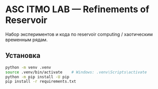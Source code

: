 # ASC ITMO LAB — Refinements of Reservoir

Набор экспериментов и кода по reservoir computing / хаотическим временным рядам.

## Установка
```bash
python -m venv .venv
source .venv/bin/activate    # Windows: .venv\Scripts\activate
python -m pip install -U pip
pip install -r requirements.txt
